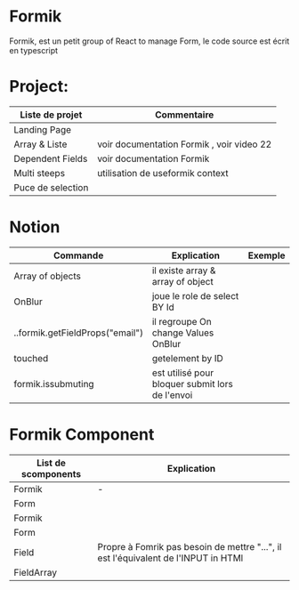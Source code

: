 # Formik

Formik, est un petit group of React to manage Form, le code source est écrit en typescript

# Project:

| Liste de projet   | Commentaire                               |
| ----------------- | ----------------------------------------- |
| Landing Page      |                                           |
| Array & Liste     | voir documentation Formik , voir video 22 |
| Dependent Fields  | voir documentation Formik                 |
| Multi steeps      | utilisation de useformik context          |
| Puce de selection |                                           |

# Notion

| Commande                        | Explication                                     | Exemple |
| ------------------------------- | ----------------------------------------------- | ------- |
| Array of objects                | il existe array & array of object               |         |
| OnBlur                          | joue le role de select BY Id                    |         |
| ..formik.getFieldProps("email") | il regroupe On change Values OnBlur             |         |
| touched                         | getelement by ID                                |         |
| formik.issubmuting              | est utilisé pour bloquer submit lors de l'envoi |         |

# Formik Component

| List de scomponents | Explication                                                                        |
| ------------------- | ---------------------------------------------------------------------------------- |
| Formik              | -                                                                                  |
| Form                |                                                                                    |
| Formik              |                                                                                    |
| Form                |                                                                                    |
| Field               | Propre à Fomrik pas besoin de mettre "...", il est l'équivalent de l'INPUT in HTMl |
| FieldArray          |                                                                                    |

